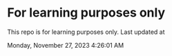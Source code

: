 # For learning purposes only
This repo is for learning purposes only.
Last updated at

Monday, November 27, 2023 4:26:01 AM

